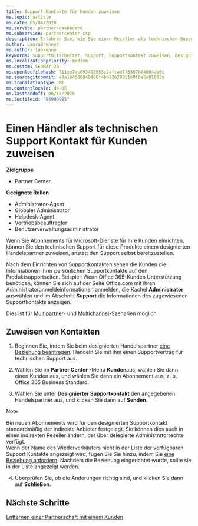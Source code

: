 ```yaml
---
title: Support Kontakte für Kunden zuweisen
ms.topic: article
ms.date: 05/04/2020
ms.service: partner-dashboard
ms.subservice: partnercenter-csp
description: Erfahren Sie, wie Sie einen Reseller als technischen Support für Kunden, die über Abonnements für Microsoft-Dienste verfügen, zuweisen.
author: LauraBrenner
ms.author: labrenne
keywords: Supportmitarbeiter, Support, Supportkontakt zuweisen, designierter Supportkontakt
ms.localizationpriority: medium
ms.custom: SEOMAY.20
ms.openlocfilehash: 711ee7ac693402553c2afcad7f5387bf4d04ab6c
ms.sourcegitcommit: e0a1b4506840486f4bb82620051e0f6a5e81662a
ms.translationtype: MT
ms.contentlocale: de-DE
ms.lasthandoff: 06/18/2020
ms.locfileid: "84990985"
---
```

# <a name="assign-a-reseller-as-a-technical-support-contact-for-customers"></a>Einen Händler als technischen Support Kontakt für Kunden zuweisen

**Zielgruppe**

- Partner Center

**Geeignete Rollen**

- Administrator-Agent
- Globaler Administrator
- Helpdesk-Agent
- Vertriebsbeauftragter
- Benutzerverwaltungsadministrator

Wenn Sie Abonnements für Microsoft-Dienste für Ihre Kunden einrichten, können Sie den technischen Support für diese Produkte einem designierten Handelspartner zuweisen, anstatt den Support selbst bereitzustellen.

Nach dem Einrichten von Supportkontakten sehen die Kunden die Informationen Ihrer persönlichen Supportkontakte auf den Produktsupportseiten. Beispiel: Wenn Office 365-Kunden Unterstützung benötigen, können Sie sich auf der Seite Office.com mit ihren Administratoranmeldeinformationen anmelden, die Kachel **Administrator** auswählen und im Abschnitt **Support** die Informationen des zugewiesenen Supportkontakts anzeigen.

Dies ist für [Multipartner](multipartner.md)- und [Multichannel](multichannel.md)-Szenarien möglich. 

<a href="" id="assigncontacts"></a>
## <a name="assign-contacts"></a>Zuweisen von Kontakten

1.  Beginnen Sie, indem Sie beim designierten Handelspartner [eine Beziehung beantragen](request-a-relationship-with-a-customer.md). Handeln Sie mit ihm einen Supportvertrag für technischen Support aus.

2.  Wählen Sie im **Partner Center** -Menü **Kunden**aus, wählen Sie dann einen Kunden aus, und wählen Sie dann ein Abonnement aus, z. b. Office 365 Business Standard.

3.  Wählen Sie unter **Designierter Supportkontakt** den angegebenen Handelspartner aus, und klicken Sie dann auf **Senden**. 

   >[!NOTE]  
 >Bei neuen Abonnements wird für den designierten Supportkontakt standardmäßig der indirekte Anbieter festgelegt. Sie können dies auch in einen indirekten Reseller ändern, der über delegierte Administratorrechte verfügt.    
>Wenn der Name des Wiederverkäufers nicht in der Liste der verfügbaren Support Kontakte angezeigt wird, fügen Sie Sie hinzu, indem Sie [eine Beziehung anfordern](request-a-relationship-with-a-customer.md). Nachdem die Beziehung eingerichtet wurde, sollte sie in der Liste angezeigt werden.  

4.  Überprüfen Sie, ob die Änderungen richtig sind, und klicken Sie dann auf **Schließen**.

## <a name="next-steps"></a>Nächste Schritte

[Entfernen einer Partnerschaft mit einem Kunden](remove-a-relationship.md)